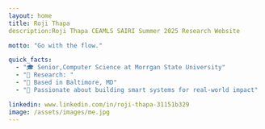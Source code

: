 ```yaml
---
layout: home
title: Roji Thapa
description:Roji Thapa CEAMLS SAIRI Summer 2025 Research Website

motto: "Go with the flow."

quick_facts:
  - "🎓 Senior,Computer Science at Morrgan State University"
  - "🔬 Research: "
  - "📍 Based in Baltimore, MD"
  - "🚀 Passionate about building smart systems for real-world impact"

linkedin: www.linkedin.com/in/roji-thapa-31151b329
image: /assets/images/me.jpg
---
```

